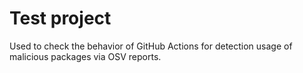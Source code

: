 # Test project

Used to check the behavior of GitHub Actions for detection usage of malicious packages via OSV reports.
